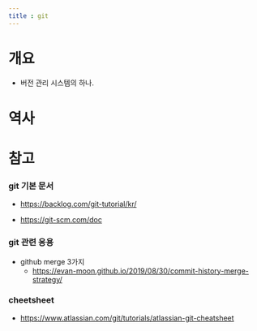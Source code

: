 ```yaml
---
title : git
---
```


# 개요

- 버전 관리 시스템의 하나.



# 역사


# 참고

### git 기본 문서

- https://backlog.com/git-tutorial/kr/

- https://git-scm.com/doc

### git 관련 응용

- github merge 3가지
  - https://evan-moon.github.io/2019/08/30/commit-history-merge-strategy/


### cheetsheet

- https://www.atlassian.com/git/tutorials/atlassian-git-cheatsheet
